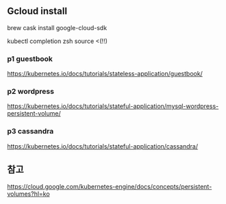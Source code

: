 ## Gcloud install
brew cask install google-cloud-sdk

kubectl completion zsh
source <(!!)

### p1 guestbook
https://kubernetes.io/docs/tutorials/stateless-application/guestbook/

### p2 wordpress
https://kubernetes.io/docs/tutorials/stateful-application/mysql-wordpress-persistent-volume/

### p3 cassandra
https://kubernetes.io/docs/tutorials/stateful-application/cassandra/


## 참고
https://cloud.google.com/kubernetes-engine/docs/concepts/persistent-volumes?hl=ko
